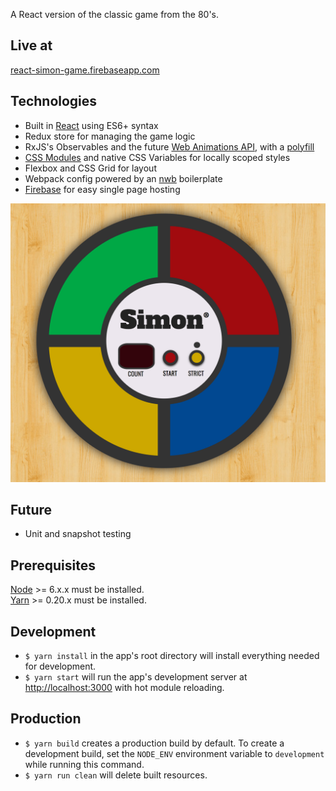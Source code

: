 A React version of the classic game from the 80's.

## Live at
[react-simon-game.firebaseapp.com](https://react-simon-game.firebaseapp.com)

## Technologies
  * Built in [React] using ES6+ syntax
  * Redux store for managing the game logic
  * RxJS's Observables and the future [Web Animations API][web-animations-api], with a [polyfill][animations-polyfill]
  * [CSS Modules][css-modules] and native CSS Variables for locally scoped styles
  * Flexbox and CSS Grid for layout
  * Webpack config powered by an [nwb] boilerplate
  * [Firebase] for easy single page hosting

![Screenshot](/public/screenshot.png?raw=true)

## Future
  * Unit and snapshot testing

## Prerequisites
[Node] >= 6.x.x must be installed.
<br />
[Yarn] >= 0.20.x must be installed.

## Development
- `$ yarn install` in the app's root directory will install everything needed for development.
- `$ yarn start` will run the app's development server at <http://localhost:3000> with hot module reloading.

## Production
- `$ yarn build` creates a production build by default.
   To create a development build, set the `NODE_ENV` environment variable to `development` while running this command.
- `$ yarn run clean` will delete built resources.

[web-animations-api]: https://developer.mozilla.org/en-US/docs/Web/API/Web_Animations_API
[animations-polyfill]: https://github.com/web-animations/web-animations-js
[react]: https://github.com/facebook/react
[redux]: https://github.com/reactjs/redux
[mobx]: https://mobx.js.org/
[nwb]: https://github.com/insin/nwb
[firebase]: https://firebase.google.com/docs/reference/rest/database/
[css-modules]: https://github.com/css-modules/css-modules
[node]: http://nodejs.org/
[yarn]: http://yarnpkg.com/
